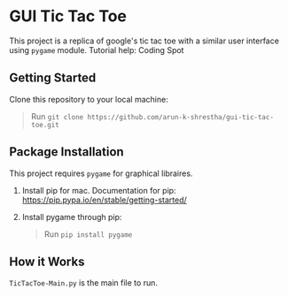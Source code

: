 # GUI Tic Tac Toe

This project is a replica of google's tic tac toe with a similar user interface using `pygame` module. Tutorial help: Coding Spot 

## Getting Started

Clone this repository to your local machine: 

   > Run `git clone https://github.com/arun-k-shrestha/gui-tic-tac-toe.git`

## Package Installation

This project requires `pygame` for graphical libraires. 

1. Install pip for mac. Documentation for pip: https://pip.pypa.io/en/stable/getting-started/

2. Install pygame through pip:
   > Run `pip install pygame`

## How it Works

`TicTacToe-Main.py` is the main file to run. 
